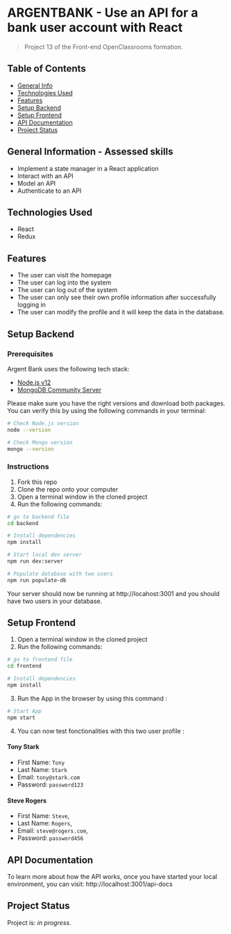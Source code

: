 # ARGENTBANK - Use an API for a bank user account with React 

> Project 13 of the Front-end OpenClassrooms formation.

## Table of Contents
* [General Info](#general-information)
* [Technologies Used](#technologies-used)
* [Features](#features)
* [Setup Backend](#setup-backend)
* [Setup Frontend](#setup-frontend)
* [API Documentation](#api-documentation)
* [Project Status](#project-status)


## General Information - Assessed skills
- Implement a state manager in a React application
- Interact with an API
- Model an API
- Authenticate to an API 


## Technologies Used
- React
- Redux


## Features
- The user can visit the homepage
- The user can log into the system
- The user can log out of the system
- The user can only see their own profile information after successfully logging in
- The user can modify the profile and it will keep the data in the database.

## Setup Backend

### Prerequisites

Argent Bank uses the following tech stack:

- [Node.js v12](https://nodejs.org/en/)
- [MongoDB Community Server](https://www.mongodb.com/try/download/community)

Please make sure you have the right versions and download both packages. You can verify this by using the following commands in your terminal:

```bash
# Check Node.js version
node --version

# Check Mongo version
mongo --version
```

### Instructions

1. Fork this repo
2. Clone the repo onto your computer
3. Open a terminal window in the cloned project
4. Run the following commands:

```bash
# go to backend file
cd backend

# Install dependencies
npm install

# Start local dev server
npm run dev:server

# Populate database with two users
npm run populate-db
```

Your server should now be running at http://locahost:3001 and you should have two users in your database.


## Setup Frontend

1. Open a terminal window in the cloned project
2. Run the following commands:

```bash
# go to frontend file
cd frontend

# Install dependencies
npm install
```

3. Run the App in the browser by using this command :

```bash
# Start App
npm start
```
4. You can now test fonctionalities with this two user profile :

#### Tony Stark

- First Name: `Tony`
- Last Name: `Stark`
- Email: `tony@stark.com`
- Password: `password123`

#### Steve Rogers

- First Name: `Steve`,
- Last Name: `Rogers`,
- Email: `steve@rogers.com`,
- Password: `password456`

## API Documentation

To learn more about how the API works, once you have started your local environment, you can visit: http://localhost:3001/api-docs

## Project Status
Project is: _in progress_.
